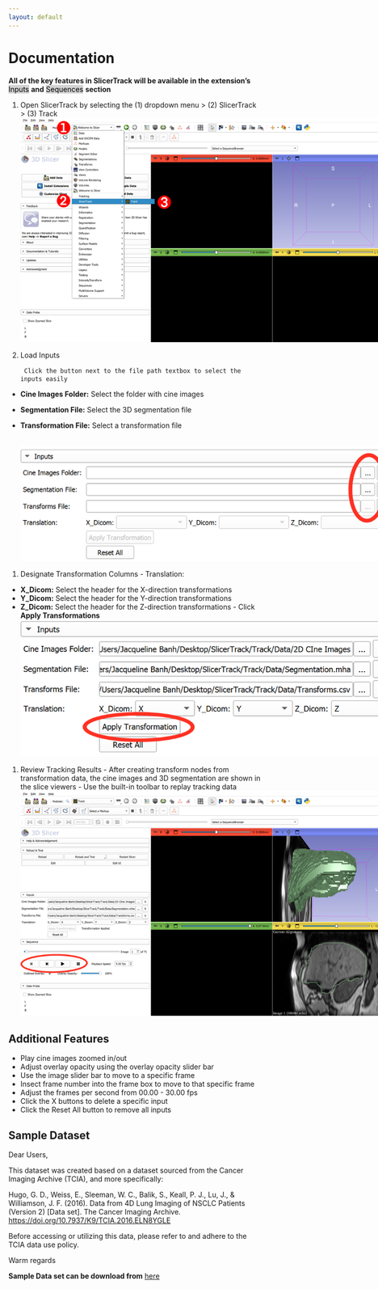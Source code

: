 ```yaml
---
layout: default
---
```


# Documentation

**All of the key features in SlicerTrack will be available in the extension’s** <mark style="background-color: lightgray">Inputs</mark> **and** <mark style="background-color: lightgray">Sequences</mark> **section**

1. Open SlicerTrack by selecting the (1) dropdown menu > (2) SlicerTrack > (3) Track
    <br>
    <img src='resources/screenshots/ST_Document1.png' style='max-width: 739px;'/>
    <br>
1. Load Inputs

        Click the button next to the file path textbox to select the inputs easily

- **Cine Images Folder:** Select the folder with cine images
- **Segmentation File:** Select the 3D segmentation file
- **Transformation File:** Select a transformation file

    <br>
        <img src='resources/screenshots/ST_Document2.png' style='max-width: 739px;'/>
    <br>

1. Designate Transformation Columns - Translation: 

- **X_Dicom:** Select the header for the X-direction transformations 
- **Y_Dicom:** Select the header for the Y-direction transformations 
- **Z_Dicom:** Select the header for the Z-direction transformations - Click **Apply Transformations**
    <br>
    <img src='resources/screenshots/ST_Document3.png' style='max-width: 739px;'/>
    <br>

1. Review Tracking Results - After creating transform nodes from transformation data, the cine images and 3D segmentation are shown in the slice viewers - Use the built-in toolbar to replay tracking data
    <br>
    <img src='resources/screenshots/ST_Document5.png' style='max-width: 739px;'/>
    <br>

## Additional Features

- Play cine images zoomed in/out
- Adjust overlay opacity using the overlay opacity slider bar
- Use the image slider bar to move to a specific frame
- Insect frame number into the frame box to move to that specific frame
- Adjust the frames per second from 00.00 - 30.00 fps
- Click the X buttons to delete a specific input
- Click the Reset All button to remove all inputs

## Sample Dataset

Dear Users,

This dataset was created based on a dataset sourced from the Cancer Imaging Archive (TCIA), and more specifically:

Hugo, G. D., Weiss, E., Sleeman, W. C., Balik, S., Keall, P. J., Lu, J., & Williamson, J. F. (2016). Data from 4D Lung Imaging of NSCLC Patients (Version 2) [Data set]. The Cancer Imaging Archive. https://doi.org/10.7937/K9/TCIA.2016.ELN8YGLE

Before accessing or utilizing this data, please refer to and adhere to the TCIA data use policy.

Warm regards

**Sample Data set can be download from** [here](https://drive.google.com/drive/folders/1qJj53YfGM4Q7atsI-XZyySvR-F98ENXA?usp=sharing)
